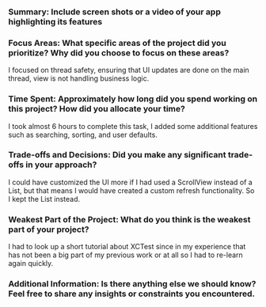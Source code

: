 ### Summary: Include screen shots or a video of your app highlighting its features

### Focus Areas: What specific areas of the project did you prioritize? Why did you choose to focus on these areas?
I focused on thread safety, ensuring that UI updates are done on the main thread, view is not handling business logic.
### Time Spent: Approximately how long did you spend working on this project? How did you allocate your time?
I took almost 6 hours to complete this task, I added some additional features such as searching, sorting, and user defaults.
### Trade-offs and Decisions: Did you make any significant trade-offs in your approach?
I could have customized the UI more if I had used a ScrollView instead of a List, but that means I would have created a custom refresh functionality. So I kept the List instead.
### Weakest Part of the Project: What do you think is the weakest part of your project?
I had to look up a short tutorial about XCTest since in my experience that has not been a big part of my previous work or at all so I had to re-learn again quickly.
### Additional Information: Is there anything else we should know? Feel free to share any insights or constraints you encountered.
